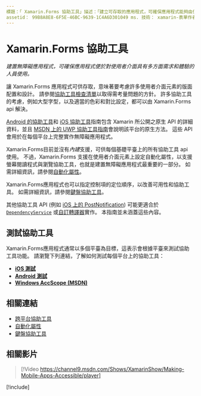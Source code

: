 ```yaml
---
標題：「 Xamarin.Forms 協助工具」描述：「建立可存取的應用程式，可確保應用程式能夠由使用者介面的人員使用，並以各種需求和經驗來進行。」
assetid： 99B8A8E8-6F5E-46BC-9639-1C4A6D301049 ms. 技術： xamarin-表單作者： davidbritch ms-chap： dabritch ms. date：05/28/2019 否-loc： [ Xamarin.Forms ， Xamarin.Essentials ] ms. custom：影片
---
```


# <a name="xamarinforms-accessibility"></a>Xamarin.Forms 協助工具

_建置無障礙應用程式，可確保應用程式便於對使用者介面具有多方面需求和體驗的人員使用。_

讓 Xamarin.Forms 應用程式可供存取，意味著要考慮許多使用者介面元素的版面配置和設計。 請參閱[協助工具檢查清單](~/cross-platform/app-fundamentals/accessibility.md)以取得需考量問題的方針。 許多協助工具的考慮，例如大型字型，以及適當的色彩和對比設定，都可以由 Xamarin.Forms api 解決。

[Android 的協助工具](~/android/app-fundamentals/accessibility.md)和 [iOS 協助工具](~/ios/app-fundamentals/accessibility.md)指南包含 Xamarin 所公開之原生 API 的詳細資料，並且 [MSDN 上的 UWP 協助工具指南](https://msdn.microsoft.com/windows/uwp/accessibility/basic-accessibility-information)會說明該平台的原生方法。 這些 API 會用於在每個平台上完整實作無障礙應用程式。

Xamarin.Forms目前並沒有*內建*支援，可供每個基礎平臺上的所有協助工具 api 使用。 不過，Xamarin.Forms 支援在使用者介面元素上設定自動化屬性，以支援螢幕閱讀程式與瀏覽協助工具，也就是建置無障礙應用程式最重要的一部分。 如需詳細資訊，請參閱[自動化屬性](~/xamarin-forms/app-fundamentals/accessibility/automation-properties.md)。

Xamarin.Forms應用程式也可以指定控制項的定位順序，以改善可用性和協助工具。 如需詳細資訊，請參閱[鍵盤協助工具](~/xamarin-forms/app-fundamentals/accessibility/keyboard.md)。

其他協助工具 API (例如 [iOS 上的 PostNotification](~/ios/app-fundamentals/accessibility.md)) 可能更適合於 [`DependencyService`](~/xamarin-forms/app-fundamentals/dependency-service/index.md) 或[自訂轉譯器](~/xamarin-forms/app-fundamentals/custom-renderer/index.md)實作。 本指南並未涵蓋這些內容。

## <a name="testing-accessibility"></a>測試協助工具

Xamarin.Forms應用程式通常以多個平臺為目標，這表示會根據平臺來測試協助工具功能。 請瀏覽下列連結，了解如何測試每個平台上的協助工具：

- [**iOS 測試**](~/ios/app-fundamentals/accessibility.md)
- [**Android 測試**](~/android/app-fundamentals/accessibility.md)
- [**Windows AccScope (MSDN)**](https://msdn.microsoft.com/library/windows/desktop/dn433239)

## <a name="related-links"></a>相關連結

- [跨平台協助工具](~/cross-platform/app-fundamentals/accessibility.md)
- [自動化屬性](~/xamarin-forms/app-fundamentals/accessibility/automation-properties.md)
- [鍵盤協助工具](~/xamarin-forms/app-fundamentals/accessibility/keyboard.md)

## <a name="related-video"></a>相關影片

> [!Video https://channel9.msdn.com/Shows/XamarinShow/Making-Mobile-Apps-Accessible/player]

[!include[](~/essentials/includes/xamarin-show-essentials.md)]
